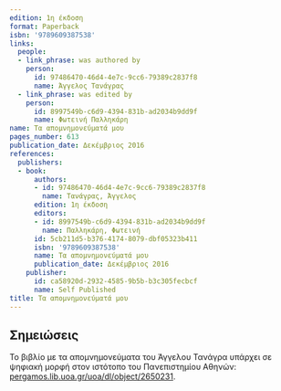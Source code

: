 ```yaml
---
edition: 1η έκδοση
format: Paperback
isbn: '9789609387538'
links:
  people:
  - link_phrase: was authored by
    person:
      id: 97486470-46d4-4e7c-9cc6-79389c2837f8
      name: Άγγελος Τανάγρας
  - link_phrase: was edited by
    person:
      id: 8997549b-c6d9-4394-831b-ad2034b9dd9f
      name: Φωτεινή Παλληκάρη
name: Τα απομνημονεύματά μου
pages_number: 613
publication_date: Δεκέμβριος 2016
references:
  publishers:
  - book:
      authors:
      - id: 97486470-46d4-4e7c-9cc6-79389c2837f8
        name: Τανάγρας, Άγγελος
      edition: 1η έκδοση
      editors:
      - id: 8997549b-c6d9-4394-831b-ad2034b9dd9f
        name: Παλληκάρη, Φωτεινή
      id: 5cb211d5-b376-4174-8079-dbf05323b411
      isbn: '9789609387538'
      name: Τα απομνημονεύματά μου
      publication_date: Δεκέμβριος 2016
    publisher:
      id: ca58920d-2932-4585-9b5b-b3c305fecbcf
      name: Self Published
title: Τα απομνημονεύματά μου
---
```


<section class="notes">
<h2>Σημειώσεις</h2>

<p>Το βιβλίο με τα απομνημονεύματα του Άγγελου Τανάγρα υπάρχει σε ψηφιακή μορφή στον ιστότοπο του Πανεπιστημίου Αθηνών:
<a href="https://pergamos.lib.uoa.gr/uoa/dl/object/2650231">pergamos.lib.uoa.gr/uoa/dl/object/2650231</a>.</p>
</section>
